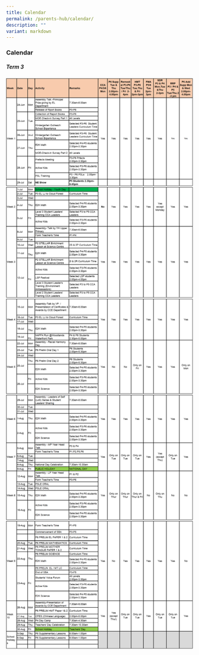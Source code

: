 ```yaml
---
title: Calendar
permalink: /parents-hub/calendar/
description: ""
variant: markdown
---
```

### Calendar
##### Term 3 
![](/images/Picture1.png)
![](/images/Picture1_2.png)
![](/images/Picture1_3.png)
![](/images/Picture1_4.png)
![](/images/Picture1_5.png)